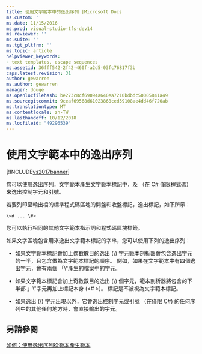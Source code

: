 ```yaml
---
title: 使用文字範本中的逸出序列 |Microsoft Docs
ms.custom: ''
ms.date: 11/15/2016
ms.prod: visual-studio-tfs-dev14
ms.reviewer: ''
ms.suite: ''
ms.tgt_pltfrm: ''
ms.topic: article
helpviewer_keywords:
- text templates, escape sequences
ms.assetid: 36fff542-2f42-460f-a2d5-03fc76817f3b
caps.latest.revision: 31
author: gewarren
ms.author: gewarren
manager: douge
ms.openlocfilehash: be273c8cf69094a640ea7210bdbdc50005841a49
ms.sourcegitcommit: 9ceaf69568d61023868ced59108ae4dd46f720ab
ms.translationtype: MT
ms.contentlocale: zh-TW
ms.lasthandoff: 10/12/2018
ms.locfileid: "49296539"
---
```

# <a name="using-escape-sequences-in-text-templates"></a>使用文字範本中的逸出序列
[!INCLUDE[vs2017banner](../includes/vs2017banner.md)]

您可以使用逸出序列，文字範本產生文字範本標記中，及 （在 C# 僅限程式碼） 來逸出控制字元和引號。  
  
 若要列印至輸出檔的標準程式碼區塊的開盤和收盤標記，逸出標記，如下所示：  
  
```  
\<# ... \#>  
```  
  
 您可以執行相同的其他文字範本指示詞和程式碼區塊標籤。  
  
 如果文字區塊包含用來逸出文字範本標記的字串，您可以使用下列的逸出序列：  
  
-   如果文字範本標記會加上偶數數目的逸出 (\\) 字元範本剖析器會包含逸出字元的一半，且包含做為文字範本標記的順序。 例如，如果在文字範本中有四個逸出字元，會有兩個 「\\"產生的檔案中的字元。  
  
-   如果文字範本標記會加上奇數數目的逸出 (\\) 個字元，範本剖析器將包含的下半部 」\\"字元再加上標記本身 (\<# >)。 標記是不被視為文字範本標記。  
  
-   如果逸出 (\\) 字元出現以外，它會逸出控制字元或引號 （在僅限 C#) 的任何序列中的其他任何地方時，會直接輸出的字元。  
  
## <a name="see-also"></a>另請參閱  
 [如何：使用逸出序列從範本產生範本](../modeling/how-to-generate-templates-from-templates-by-using-escape-sequences.md)



